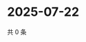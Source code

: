 # 2025-07-22

共 0 条

<!-- BEGIN ZHIHUQUESTIONS -->
<!-- 最后更新时间 Tue Jul 22 2025 02:18:07 GMT+0800 (China Standard Time) -->

<!-- END ZHIHUQUESTIONS -->
